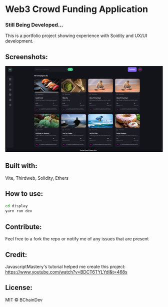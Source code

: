 # Web3 Crowd Funding Application

### Still Being Developed...

This is a portfolio project showing experience with Soidity and UX/UI development.

## Screenshots:
![Screenshot](display/Images/web3sire.png)


## Built with:
Vite,
Thirdweb,
Solidity,
Ethers

## How to use:

```bash
cd display
yarn run dev
```

## Contribute:

Feel free to a fork the repo or notify me of any issues that are present

## Credit:

JavascriptMastery's tutorial helped me create this project:
https://www.youtube.com/watch?v=BDCT6TYLYdI&t=468s

## License:

MIT © BChainDev
